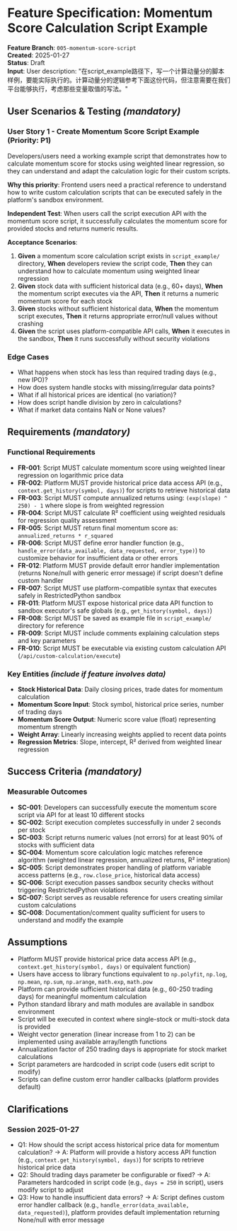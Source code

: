 # Feature Specification: Momentum Score Calculation Script Example

**Feature Branch**: `005-momentum-score-script`  
**Created**: 2025-01-27  
**Status**: Draft  
**Input**: User description: "在script_example路径下，写一个计算动量分的脚本样例，要能实际执行的。计算动量分的逻辑参考下面这份代码，但注意需要在我们平台能够执行，考虑那些变量取值的写法。"

## User Scenarios & Testing *(mandatory)*

### User Story 1 - Create Momentum Score Script Example (Priority: P1)

Developers/users need a working example script that demonstrates how to calculate momentum score for stocks using weighted linear regression, so they can understand and adapt the calculation logic for their custom scripts.

**Why this priority**: Frontend users need a practical reference to understand how to write custom calculation scripts that can be executed safely in the platform's sandbox environment.

**Independent Test**: When users call the script execution API with the momentum score script, it successfully calculates the momentum score for provided stocks and returns numeric results.

**Acceptance Scenarios**:

1. **Given** a momentum score calculation script exists in `script_example/` directory, **When** developers review the script code, **Then** they can understand how to calculate momentum using weighted linear regression
2. **Given** stock data with sufficient historical data (e.g., 60+ days), **When** the momentum script executes via the API, **Then** it returns a numeric momentum score for each stock
3. **Given** stocks without sufficient historical data, **When** the momentum script executes, **Then** it returns appropriate error/null values without crashing
4. **Given** the script uses platform-compatible API calls, **When** it executes in the sandbox, **Then** it runs successfully without security violations

### Edge Cases

- What happens when stock has less than required trading days (e.g., new IPO)?
- How does system handle stocks with missing/irregular data points?
- What if all historical prices are identical (no variation)?
- How does script handle division by zero in calculations?
- What if market data contains NaN or None values?

## Requirements *(mandatory)*

### Functional Requirements

- **FR-001**: Script MUST calculate momentum score using weighted linear regression on logarithmic price data
- **FR-002**: Platform MUST provide historical price data access API (e.g., `context.get_history(symbol, days)`) for scripts to retrieve historical data
- **FR-003**: Script MUST compute annualized returns using: `(exp(slope) ^ 250) - 1` where slope is from weighted regression
- **FR-004**: Script MUST calculate R² coefficient using weighted residuals for regression quality assessment
- **FR-005**: Script MUST return final momentum score as: `annualized_returns * r_squared`
- **FR-006**: Script MUST define error handler function (e.g., `handle_error(data_available, data_requested, error_type)`) to customize behavior for insufficient data or other errors
- **FR-012**: Platform MUST provide default error handler implementation (returns None/null with generic error message) if script doesn't define custom handler
- **FR-007**: Script MUST use platform-compatible syntax that executes safely in RestrictedPython sandbox
- **FR-011**: Platform MUST expose historical price data API function to sandbox executor's safe globals (e.g., `get_history(symbol, days)`)
- **FR-008**: Script MUST be saved as example file in `script_example/` directory for reference
- **FR-009**: Script MUST include comments explaining calculation steps and key parameters
- **FR-010**: Script MUST be executable via existing custom calculation API (`/api/custom-calculation/execute`)

### Key Entities *(include if feature involves data)*

- **Stock Historical Data**: Daily closing prices, trade dates for momentum calculation
- **Momentum Score Input**: Stock symbol, historical price series, number of trading days
- **Momentum Score Output**: Numeric score value (float) representing momentum strength
- **Weight Array**: Linearly increasing weights applied to recent data points
- **Regression Metrics**: Slope, intercept, R² derived from weighted linear regression

## Success Criteria *(mandatory)*

### Measurable Outcomes

- **SC-001**: Developers can successfully execute the momentum score script via API for at least 10 different stocks
- **SC-002**: Script execution completes successfully in under 2 seconds per stock
- **SC-003**: Script returns numeric values (not errors) for at least 90% of stocks with sufficient data
- **SC-004**: Momentum score calculation logic matches reference algorithm (weighted linear regression, annualized returns, R² integration)
- **SC-005**: Script demonstrates proper handling of platform variable access patterns (e.g., `row.close_price`, historical data access)
- **SC-006**: Script execution passes sandbox security checks without triggering RestrictedPython violations
- **SC-007**: Script serves as reusable reference for users creating similar custom calculations
- **SC-008**: Documentation/comment quality sufficient for users to understand and modify the example

## Assumptions

- Platform MUST provide historical price data access API (e.g., `context.get_history(symbol, days)` or equivalent function)
- Users have access to library functions equivalent to `np.polyfit`, `np.log`, `np.mean`, `np.sum`, `np.arange`, `math.exp`, `math.pow`
- Platform can provide sufficient historical data (e.g., 60-250 trading days) for meaningful momentum calculation
- Python standard library and math modules are available in sandbox environment
- Script will be executed in context where single-stock or multi-stock data is provided
- Weight vector generation (linear increase from 1 to 2) can be implemented using available array/length functions
- Annualization factor of 250 trading days is appropriate for stock market calculations
- Script parameters are hardcoded in script code (users edit script to modify)
- Scripts can define custom error handler callbacks (platform provides default)

## Clarifications

### Session 2025-01-27

- Q1: How should the script access historical price data for momentum calculation? → A: Platform will provide a history access API function (e.g., `context.get_history(symbol, days)`) for scripts to retrieve historical price data
- Q2: Should trading days parameter be configurable or fixed? → A: Parameters hardcoded in script code (e.g., `days = 250` in script), users modify script to adjust
- Q3: How to handle insufficient data errors? → A: Script defines custom error handler callback (e.g., `handle_error(data_available, data_requested)`), platform provides default implementation returning None/null with error message
